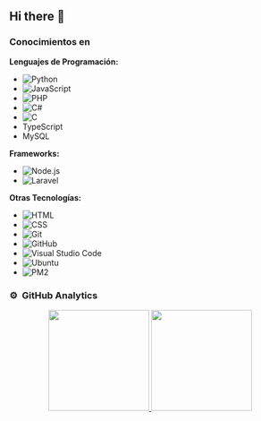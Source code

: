 ## Hi there 👋

### Conocimientos en

**Lenguajes de Programación:**
- ![Python](https://img.shields.io/badge/-Python-05122A?style=flat&logo=python)   
- ![JavaScript](https://img.shields.io/badge/-JavaScript-05122A?style=flat&logo=javascript)   
- ![PHP](https://img.shields.io/badge/-PHP-05122A?style=flat&logo=php)   
- ![C#](https://img.shields.io/badge/-C_Sharp-05122A?style=flat&logo=csharp%2B%2B&logoColor=00599C) 
- ![C](https://img.shields.io/badge/C-05122A?logo=C&logoColor=00599C)   
- TypeScript   
- MySQL   

**Frameworks:**
- ![Node.js](https://img.shields.io/badge/-Node.js-05122A?style=flat&logo=node.js) 
- ![Laravel](https://img.shields.io/badge/-Laravel-05122A?style=flat&logo=laravel&logoColor=FF2D20) 

**Otras Tecnologías:**
- ![HTML](https://img.shields.io/badge/-HTML-05122A?style=flat&logo=HTML5)   
- ![CSS](https://img.shields.io/badge/-CSS-05122A?style=flat&logo=CSS3&logoColor=1572B6)   
- ![Git](https://img.shields.io/badge/-Git-05122A?style=flat&logo=git)   
- ![GitHub](https://img.shields.io/badge/-GitHub-05122A?style=flat&logo=github)   
- ![Visual Studio Code](https://img.shields.io/badge/-Visual%20Studio%20Code-05122A?style=flat&logo=visual-studio-code&logoColor=007ACC) 
- ![Ubuntu](https://img.shields.io/badge/Ubuntu-05122A?&logo=Ubuntu&logoColor=00599C)   
- ![PM2](https://img.shields.io/badge/Pm2-05122A?&logo=Pm2&logoColor=00599C)   

### ⚙️ &nbsp;GitHub Analytics
<!-- -->
<p align="center">
<a href="https://github.com/Be-afk2">
  <img height="180em" src="https://github-readme-stats-eight-theta.vercel.app/api?username=Be-afk2&show_icons=true&theme=algolia&include_all_commits=true&count_private=true"/>
  <img height="180em" src="https://github-readme-stats-eight-theta.vercel.app/api/top-langs/?username=Be-afk2&layout=compact&langs_count=8&theme=algolia"/>
</a>
</p>
<!--
**Be-afk2/Be-afk2** is a ✨ _special_ ✨ repository because its `README.md` (this file) appears on your GitHub profile.

Here are some ideas to get you started:

- 🔭 I’m currently working on ...
- 🌱 I’m currently learning ...
- 👯 I’m looking to collaborate on ...
- 🤔 I’m looking for help with ...
- 💬 Ask me about ...
- 📫 How to reach me: ...
- 😄 Pronouns: ...
- ⚡ Fun fact: ...
-->

